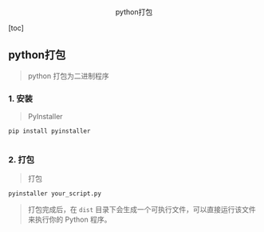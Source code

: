 <center>python打包</center>







[toc]







## python打包

> python 打包为二进制程序





### 1. 安装

>  PyInstaller

```shell
pip install pyinstaller


```





### 2. 打包

> 打包

```shell
pyinstaller your_script.py
```

> 打包完成后，在 `dist` 目录下会生成一个可执行文件，可以直接运行该文件来执行你的 Python 程序。